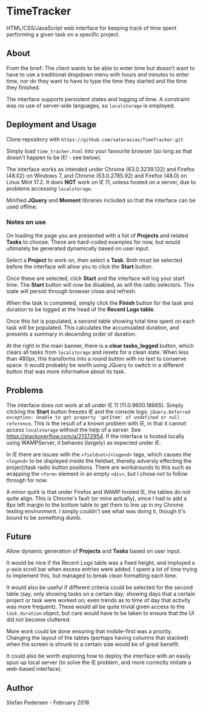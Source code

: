 # TimeTracker
HTML/CSS/JavaScript web interface for keeping track of time spent performing a given task on a specific project.

## About
From the brief: The client wants to be able to enter time but doesn’t want to have to use a traditional dropdown menu with hours and minutes to enter time, nor do they want to have to type the time they started and the time they finished. 

The interface supports persistent states and logging of time. A constraint was no use of server-side languages, so ```localstorage``` is employed. 

## Deployment and Usage

Clone repository with ```https://github.com/xataraxiax/TimeTracker.git```

Simply load ```time_tracker.html``` into your favourite browser (so long as that doesn't happen to be IE! - see below). 

The interface works as intended under Chrome (63.0.3239.132) and Firefox (48.02) on Windows 7, and Chrome (53.0.2785.92) and Firefox (48.0) on Linux Mint 17.2. It does **NOT** work on IE 11, unless hosted on a server, due to problems accessing ```localstorage```.

Minified **JQuery** and **Moment** libraries included so that the interface can be used offline.

### Notes on use

On loading the page you are presented with a list of **Projects** and related **Tasks** to choose. These are hard-coded examples for now, but would ultimately be generated dynamically based on user input.

Select a **Project** to work on, then select a **Task**. Both must be selected before the interface will allow you to click the **Start** button.

Once these are selected, click **Start** and the interface will log your start time. The **Start** button will now be disabled, as will the radio selectors. This state will persist through browser close and refresh.

When the task is completed, simply click the **Finish** button for the task and duration to be logged at the head of the **Recent Logs table**.

Once this list is populated, a second table showing total time spent on each task will be populated. This calculates the accumulated duration, and presents a summary in decending order of duration.

At the right in the main banner, there is a **clear tasks_logged** button, which clears all tasks from ```localstorage``` and resets for a clean slate. When less than 480px, this transforms into a round button with no text to conserve space. It would probably be worth using JQuery to switch in a different button that was more informative about its task.

## Problems

The interface does not work at all under IE 11 (11.0.9600.18665). Simply clicking the **Start** button freezes IE and the console logs: ```jQuery.Deferred exception: Unable to get property 'getItem' of undefined or null reference```. This is the result of a known problem with IE, in that it cannot access ```localstorage``` without the help of a server. See https://stackoverflow.com/a/21372954. If the interface is hosted locally using WAMPServer, it behaves (largely) as expected under IE.

In IE there are issues with the ```<fieldset>```/```<legend>``` tags, which causes the ```<legend>``` to be displayed inside the fieldset, thereby adversly effecting the project/task radio button positions. There are workarounds to this such as wrapping the ```<form>``` element in an empty ```<div>```, but I chose not to follow through for now.

A minor quirk is that under Firefox and WAMP hosted IE, the tables do not quite align. This is Chrome's fault (or mine actually), since I had to add a 8px left margin to the bottom table to get them to line up in my Chrome testing environment. I simply couldn't see what was doing it, though it's bound to be something dumb.


## Future

Allow dynamic generation of **Projects** and **Tasks** based on user input.

It would be nice if the Recent Logs table was a fixed height, and imployed a y-axis scroll bar when excess entries were added. I spent a lot of time trying to implement this, but managed to break clean formatting each time.

It would also be useful if different criteria could be selected for the second table (say, only showing tasks on a certain day; showing days that a certain project or task were worked on; even trends as to time of day that activity was more frequent). These would all be quite trivial given access to the ```task_duration``` object, but care would have to be taken to ensure that the UI did not become cluttered.

More work could be done ensuring that mobile-first was a priority. Changing the layout of the tables (perhaps having columns that stacked) when the screen is shrunk to a certain size would be of great benefit.

It could also be worth exploring how to deploy the interface with an easily spun up local server (to solve the IE problem, and more correctly imitate a web-based interface).



## Author

Stefan Pedersen - February 2018
